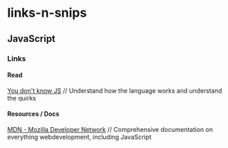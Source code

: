 # links-n-snips

## JavaScript
### Links
#### Read
[You don't know JS](https://github.com/getify/You-Dont-Know-JS) // Understand how the language works and understand the quirks

#### Resources / Docs
[MDN - Mozilla Developer Network](https://developer.mozilla.org/en-US/) // Comprehensive documentation on everything webdevelopment, including JavaScript
